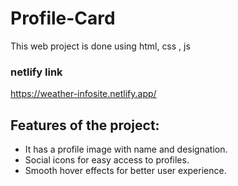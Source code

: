 # Profile-Card
This web project is done using html, css , js
### netlify link
https://weather-infosite.netlify.app/

## Features of the project:
- It has a profile image with name and designation.
- Social icons for easy access to profiles.
- Smooth hover effects for better user experience.


